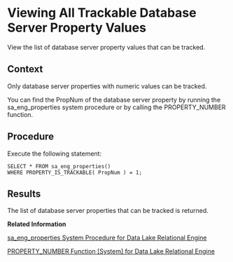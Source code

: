 <!-- loio1dea6e7484834687b5a7b07ee8c3c531 -->

# Viewing All Trackable Database Server Property Values

View the list of database server property values that can be tracked.



## Context

Only database server properties with numeric values can be tracked.

You can find the PropNum of the database server property by running the sa\_eng\_properties system procedure or by calling the PROPERTY\_NUMBER function.



## Procedure

Execute the following statement:

```
SELECT * FROM sa_eng_properties()
WHERE PROPERTY_IS_TRACKABLE( PropNum ) = 1;
```



## Results

The list of database server properties that can be tracked is returned.

**Related Information**  


[sa\_eng\_properties System Procedure for Data Lake Relational Engine](../060-stored-procedures/sa-eng-properties-system-procedure-for-data-lake-relational-engine-3be5bff.md "Reports database server property information.")

[PROPERTY\_NUMBER Function \[System\] for Data Lake Relational Engine](../050-system-sql-functions/property-number-function-system-for-data-lake-relational-engine-a57131a.md "Returns the property number of the property with the supplied property name.")

